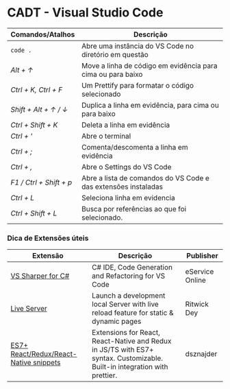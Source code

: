 # CADT - Visual Studio Code


Comandos/Atalhos | Descrição
---------|----------
`code .`| Abre uma instância do VS Code no diretório em questão
_Alt + &#8593;_| Move a linha de código em evidência para cima ou para baixo
_Ctrl + K, Ctrl + F_ | Um Prettify para formatar o código selecionado
_Shift + Alt + &#8593; / &#8595;_ | Duplica a linha em evidência, para cima ou para baixo
_Ctrl + Shift + K_ | Deleta a linha em evidência
_Ctrl + '_ | Abre o terminal
_Ctrl + ;_ | Comenta/descomenta a linha em evidência
_Ctrl + ,_ | Abre o Settings do VS Code
_F1 / Ctrl + Shift + p_ | Abre a lista de comandos do VS Code e das extensões instaladas
_Ctrl + L_ | Seleciona linha em evidencia
_Ctrl + Shift + L_ | Busca por referências ao que foi selecionado.


### Dica de Extensões úteis
Extensão | Descrição | Publisher
---------|-----------|-----------
[VS Sharper for C#](https://marketplace.visualstudio.com/items?itemName=eservice-online.vs-sharper) | C# IDE, Code Generation and Refactoring for VS Code | eService Online
[Live Server](https://marketplace.visualstudio.com/items?itemName=ritwickdey.LiveServer) | Launch a development local Server with live reload feature for static & dynamic pages | Ritwick Dey
[ES7+ React/Redux/React-Native snippets](https://marketplace.visualstudio.com/items?itemName=dsznajder.es7-react-js-snippets) | Extensions for React, React-Native and Redux in JS/TS with ES7+ syntax. Customizable. Built-in integration with prettier. | dsznajder